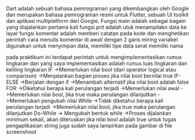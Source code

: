 Dart adalah sebuah bahasa pemrograman yang dikembangkan oleh Google dan merupakan bahasa pemrograman resmi untuk Flutter, sebuah UI toolkit dan aplikasi multiplatform dari Google.
Fungsi main adalah sebagai bagain yang diajalankan pertama kali
fungsi prit adalah utuk menampilakn data ke layar
fungsi komentar adalah memberi catatan pada kode dan menghetikan perintah
cara menulis komentar di awali dengan 2 garis miring
variabel digunakan untuk menyimpan data, memiliki tipe data serat memiliki nama

pada praktikum ini terdapat perintah untuk mengimplementasikan rumus lingkaran dan yang saya implementasikan adalah rumus luas lingkaran dan keliling lingkaran
IF
->Memerlukan nilai bool (dari operator logical atau comparison) 
->Menjalankan bagian proses jika nilai bool bernilai true
IF-ELSE
->Berjalan dengan if 
->Menambah alternatif jika nilai bool adalah false
FOR
->Diketahui berapa kali perulangan terjadi 
->Memerlukan nilai awal 
->Memerlukan nilai bool, jika true maka perulangan dilanjutkan 
->Memerlukan pengubah nilai
While
->Tidak diketahui berapa kali perulangan terjadi 
->Memerlukan nilai bool, jika true maka perulangan dilanjutkan
Do-While
-> Mengubah bentuk while 
->Proses dijalankan minimum sekali, akan diteruskan jika nilai bool adalah true
untuk tugas pengaplikasian string juga sudah saya lampirkan pada gambar di file screenshoot